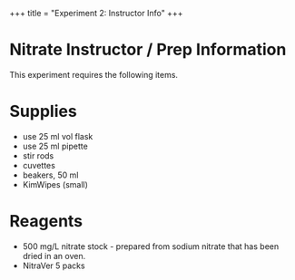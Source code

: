+++
title = "Experiment 2: Instructor Info"
+++

Nitrate Instructor / Prep Information
=======================================

This experiment requires the following items.

# Supplies

- use 25 ml vol flask
- use 25 ml pipette
- stir rods
- cuvettes
- beakers, 50 ml
- KimWipes (small)

# Reagents

- 500 mg/L nitrate stock - prepared from sodium nitrate that has been dried in an oven.
- NitraVer 5 packs
